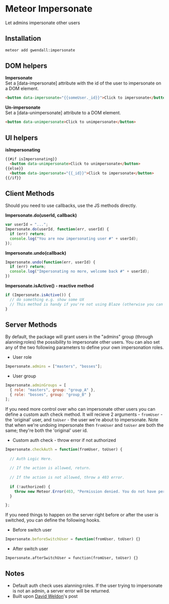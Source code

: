 Meteor Impersonate
================

Let admins impersonate other users

Installation
------------

``` sh
meteor add gwendall:impersonate
```

DOM helpers
-----------

**Impersonate**  
Set a [data-impersonate] attribute with the id of the user to impersonate on a DOM element.
``` html
<button data-impersonate="{{someUser._id}}">Click to impersonate</button>
```

**Un-impersonate**  
Set a [data-unimpersonate] attribute to a DOM element.
``` html
<button data-unimpersonate>Click to unimpersonate</button>
```

UI helpers
----------

**isImpersonating**  
``` html
{{#if isImpersonating}}
  <button data-unimpersonate>Click to unimpersonate</button>
{{else}}
  <button data-impersonate="{{_id}}">Click to impersonate</button>
{{/if}}
```

Client Methods
-------

Should you need to use callbacks, use the JS methods directly.  

**Impersonate.do(userId, callback)**  
``` javascript
var userId = "...";
Impersonate.do(userId, function(err, userId) {
  if (err) return;
  console.log("You are now impersonating user #" + userId);
});
```

**Impersonate.undo(callback)**  
``` javascript
Impersonate.undo(function(err, userId) {
  if (err) return;
  console.log("Impersonating no more, welcome back #" + userId);
})
```

**Impersonate.isActive() - reactive method**  
``` javascript
if (Impersonate.isActive()) {
  // do something e.g. show some UX 
  // This method is handy if you're not using Blaze (otherwise you can use template helpers above)
}
```

Server Methods
-------

By default, the package will grant users in the "admins" group (through alanning:roles) the possibility to impersonate other users. You can also set any of the two following parameters to define your own impersonation roles.

- User role
``` javascript
Impersonate.admins = ["masters", "bosses"];
```

- User group
``` javascript
Impersonate.adminGroups = [
  { role: "masters", group: "group_A" },
  { role: "bosses", group: "group_B" }
];
```

If you need more control over who can impersonate other users you can define a custom auth check method. It will recieve 2 arguments - `fromUser` - the 'original' user, and `toUser` - the user we're about to impersonate. Note that when we're undoing impersonate then `fromUser` and `toUser` are both the same; they're both the 'original' user id. 

- Custom auth check - throw error if not authorized
``` javascript
Impersonate.checkAuth = function(fromUser, toUser) {
  
  // Auth Logic Here. 
  
  // If the action is allowed, return.
  
  // If the action is not allowed, throw a 403 error.
  
  if (!authorized) {
    throw new Meteor.Error(403, "Permission denied. You do not have permission to impersonate users.");
  }

};
```

If you need things to happen on the server right before or after the user is switched, you can define the following hooks.

- Before switch user
``` javascript
Impersonate.beforeSwitchUser = function(fromUser, toUser) {}
```

- After switch user
``` javascri
Impersonate.afterSwitchUser = function(fromUser, toUser) {}
```


Notes
-----

- Default auth check uses alanning:roles. If the user trying to impersonate is not an admin, a server error will be returned.
- Built upon [David Weldon](https://dweldon.silvrback.com/impersonating-a-user)'s post
